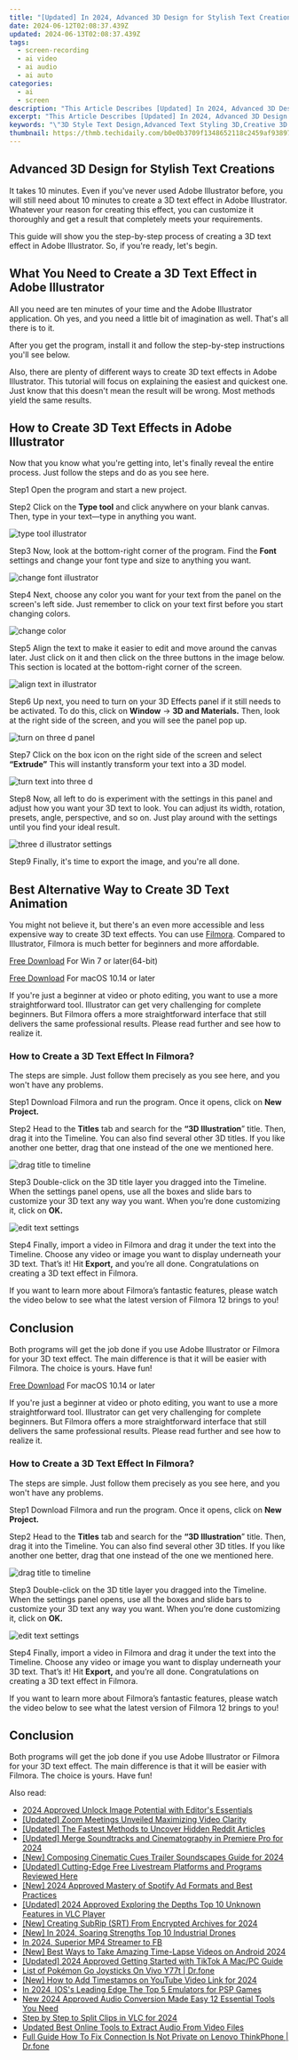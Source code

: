 ```yaml
---
title: "[Updated] In 2024, Advanced 3D Design for Stylish Text Creations"
date: 2024-06-12T02:08:37.439Z
updated: 2024-06-13T02:08:37.439Z
tags: 
  - screen-recording
  - ai video
  - ai audio
  - ai auto
categories: 
  - ai
  - screen
description: "This Article Describes [Updated] In 2024, Advanced 3D Design for Stylish Text Creations"
excerpt: "This Article Describes [Updated] In 2024, Advanced 3D Design for Stylish Text Creations"
keywords: "\"3D Style Text Design,Advanced Text Styling 3D,Creative 3D Text Art,Modern 3D Text Designs,Innovative 3D Text Crafting,High-End Text 3D Creation,Elegant 3D Text Rendering\""
thumbnail: https://thmb.techidaily.com/b0e0b3709f1348652118c2459af9389796059e0f6579c4e1ae20b05da950739b.jpg
---
```


## Advanced 3D Design for Stylish Text Creations

It takes 10 minutes. Even if you've never used Adobe Illustrator before, you will still need about 10 minutes to create a 3D text effect in Adobe Illustrator. Whatever your reason for creating this effect, you can customize it thoroughly and get a result that completely meets your requirements.

This guide will show you the step-by-step process of creating a 3D text effect in Adobe Illustrator. So, if you're ready, let's begin.

## What You Need to Create a 3D Text Effect in Adobe Illustrator

All you need are ten minutes of your time and the Adobe Illustrator application. Oh yes, and you need a little bit of imagination as well. That's all there is to it.

After you get the program, install it and follow the step-by-step instructions you'll see below.

Also, there are plenty of different ways to create 3D text effects in Adobe Illustrator. This tutorial will focus on explaining the easiest and quickest one. Just know that this doesn't mean the result will be wrong. Most methods yield the same results.

## How to Create 3D Text Effects in Adobe Illustrator

Now that you know what you're getting into, let's finally reveal the entire process. Just follow the steps and do as you see here.

Step1 Open the program and start a new project.

Step2 Click on the **Type tool** and click anywhere on your blank canvas. Then, type in your text—type in anything you want.

![type tool illustrator](https://images.wondershare.com/filmora/article-images/adobe-illustrator-type-tool.png)

Step3 Now, look at the bottom-right corner of the program. Find the **Font** settings and change your font type and size to anything you want.

![change font illustrator](https://images.wondershare.com/filmora/article-images/adobe-illustrator-font.png)

Step4 Next, choose any color you want for your text from the panel on the screen's left side. Just remember to click on your text first before you start changing colors.

![change color](https://images.wondershare.com/filmora/article-images/adobe-illustrator-color.png)

Step5 Align the text to make it easier to edit and move around the canvas later. Just click on it and then click on the three buttons in the image below. This section is located at the bottom-right corner of the screen.

![align text in illustrator](https://images.wondershare.com/filmora/article-images/adobe-illustrator-align.png)

Step6 Up next, you need to turn on your 3D Effects panel if it still needs to be activated. To do this, click on **Window** → **3D and Materials.** Then, look at the right side of the screen, and you will see the panel pop up.

![turn on three d panel](https://images.wondershare.com/filmora/article-images/adobe-illustrator-3d-materials-window.png)

Step7 Click on the box icon on the right side of the screen and select **“Extrude”** This will instantly transform your text into a 3D model.

![turn text into three d](https://images.wondershare.com/filmora/article-images/adobe-illustrator-panel.png)

Step8 Now, all left to do is experiment with the settings in this panel and adjust how you want your 3D text to look. You can adjust its width, rotation, presets, angle, perspective, and so on. Just play around with the settings until you find your ideal result.

![three d illustrator settings](https://images.wondershare.com/filmora/article-images/adobe-illustrator-settings.png)

Step9 Finally, it's time to export the image, and you're all done.

## Best Alternative Way to Create 3D Text Animation

You might not believe it, but there's an even more accessible and less expensive way to create 3D text effects. You can use [Filmora](https://tools.techidaily.com/wondershare/filmora/download/). Compared to Illustrator, Filmora is much better for beginners and more affordable.

[Free Download](https://tools.techidaily.com/wondershare/filmora/download/) For Win 7 or later(64-bit)

[Free Download](https://tools.techidaily.com/wondershare/filmora/download/) For macOS 10.14 or later

If you're just a beginner at video or photo editing, you want to use a more straightforward tool. Illustrator can get very challenging for complete beginners. But Filmora offers a more straightforward interface that still delivers the same professional results. Please read further and see how to realize it.

### How to Create a 3D Text Effect In Filmora?

The steps are simple. Just follow them precisely as you see here, and you won't have any problems.

Step1 Download Filmora and run the program. Once it opens, click on **New Project.**

Step2 Head to the **Titles** tab and search for the **“3D Illustration**” title. Then, drag it into the Timeline. You can also find several other 3D titles. If you like another one better, drag that one instead of the one we mentioned here.

![drag title to timeline](https://images.wondershare.com/filmora/guide/get-started-with-filmora-04.png)

Step3 Double-click on the 3D title layer you dragged into the Timeline. When the settings panel opens, use all the boxes and slide bars to customize your 3D text any way you want. When you’re done customizing it, click on **OK.**

![edit text settings](https://images.wondershare.com/filmora/guide/win-motion-tracking-03.png)

Step4 Finally, import a video in Filmora and drag it under the text into the Timeline. Choose any video or image you want to display underneath your 3D text. That’s it! Hit **Export,** and you’re all done. Congratulations on creating a 3D text effect in Filmora.

If you want to learn more about Filmora’s fantastic features, please watch the video below to see what the latest version of Filmora 12 brings to you!

## Conclusion

Both programs will get the job done if you use Adobe Illustrator or Filmora for your 3D text effect. The main difference is that it will be easier with Filmora. The choice is yours. Have fun!

[Free Download](https://tools.techidaily.com/wondershare/filmora/download/) For macOS 10.14 or later

If you're just a beginner at video or photo editing, you want to use a more straightforward tool. Illustrator can get very challenging for complete beginners. But Filmora offers a more straightforward interface that still delivers the same professional results. Please read further and see how to realize it.

### How to Create a 3D Text Effect In Filmora?

The steps are simple. Just follow them precisely as you see here, and you won't have any problems.

Step1 Download Filmora and run the program. Once it opens, click on **New Project.**

Step2 Head to the **Titles** tab and search for the **“3D Illustration**” title. Then, drag it into the Timeline. You can also find several other 3D titles. If you like another one better, drag that one instead of the one we mentioned here.

![drag title to timeline](https://images.wondershare.com/filmora/guide/get-started-with-filmora-04.png)

Step3 Double-click on the 3D title layer you dragged into the Timeline. When the settings panel opens, use all the boxes and slide bars to customize your 3D text any way you want. When you’re done customizing it, click on **OK.**

![edit text settings](https://images.wondershare.com/filmora/guide/win-motion-tracking-03.png)

Step4 Finally, import a video in Filmora and drag it under the text into the Timeline. Choose any video or image you want to display underneath your 3D text. That’s it! Hit **Export,** and you’re all done. Congratulations on creating a 3D text effect in Filmora.

If you want to learn more about Filmora’s fantastic features, please watch the video below to see what the latest version of Filmora 12 brings to you!

## Conclusion

Both programs will get the job done if you use Adobe Illustrator or Filmora for your 3D text effect. The main difference is that it will be easier with Filmora. The choice is yours. Have fun!

<ins class="adsbygoogle"
     style="display:block"
     data-ad-format="autorelaxed"
     data-ad-client="ca-pub-7571918770474297"
     data-ad-slot="1223367746"></ins>

<ins class="adsbygoogle"
     style="display:block"
     data-ad-format="autorelaxed"
     data-ad-client="ca-pub-7571918770474297"
     data-ad-slot="1223367746"></ins>



<ins class="adsbygoogle"
     style="display:block"
     data-ad-client="ca-pub-7571918770474297"
     data-ad-slot="8358498916"
     data-ad-format="auto"
     data-full-width-responsive="true"></ins>


<span class="atpl-alsoreadstyle">Also read:</span>
<div><ul>
<li><a href="https://article-files.techidaily.com/2024-approved-unlock-image-potential-with-editors-essentials/"><u>2024 Approved  Unlock Image Potential with Editor's Essentials</u></a></li>
<li><a href="https://article-files.techidaily.com/updated-zoom-meetings-unveiled-maximizing-video-clarity/"><u>[Updated] Zoom Meetings Unveiled  Maximizing Video Clarity</u></a></li>
<li><a href="https://article-files.techidaily.com/updated-the-fastest-methods-to-uncover-hidden-reddit-articles/"><u>[Updated] The Fastest Methods to Uncover Hidden Reddit Articles</u></a></li>
<li><a href="https://article-files.techidaily.com/updated-merge-soundtracks-and-cinematography-in-premiere-pro-for-2024/"><u>[Updated] Merge Soundtracks and Cinematography in Premiere Pro for 2024</u></a></li>
<li><a href="https://article-files.techidaily.com/new-composing-cinematic-cues-trailer-soundscapes-guide-for-2024/"><u>[New] Composing Cinematic Cues  Trailer Soundscapes Guide for 2024</u></a></li>
<li><a href="https://article-files.techidaily.com/updated-cutting-edge-free-livestream-platforms-and-programs-reviewed-here/"><u>[Updated] Cutting-Edge Free Livestream Platforms and Programs Reviewed Here</u></a></li>
<li><a href="https://article-files.techidaily.com/new-2024-approved-mastery-of-spotify-ad-formats-and-best-practices/"><u>[New] 2024 Approved  Mastery of Spotify Ad Formats and Best Practices</u></a></li>
<li><a href="https://article-files.techidaily.com/updated-2024-approved-exploring-the-depths-top-10-unknown-features-in-vlc-player/"><u>[Updated] 2024 Approved  Exploring the Depths  Top 10 Unknown Features in VLC Player</u></a></li>
<li><a href="https://article-files.techidaily.com/new-creating-subrip-srt-from-encrypted-archives-for-2024/"><u>[New] Creating SubRip (SRT) From Encrypted Archives for 2024</u></a></li>
<li><a href="https://article-files.techidaily.com/new-in-2024-soaring-strengths-top-10-industrial-drones/"><u>[New] In 2024, Soaring Strengths  Top 10 Industrial Drones</u></a></li>
<li><a href="https://facebook-video-recording.techidaily.com/in-2024-superior-mp4-streamer-to-fb/"><u>In 2024, Superior MP4 Streamer to FB</u></a></li>
<li><a href="https://extra-information.techidaily.com/new-best-ways-to-take-amazing-time-lapse-videos-on-android-2024/"><u>[New] Best Ways to Take Amazing Time-Lapse Videos on Android 2024</u></a></li>
<li><a href="https://tiktok-video-recordings.techidaily.com/updated-2024-approved-getting-started-with-tiktok-a-macpc-guide/"><u>[Updated] 2024 Approved  Getting Started with TikTok  A Mac/PC Guide</u></a></li>
<li><a href="https://change-location.techidaily.com/list-of-pokemon-go-joysticks-on-vivo-y77t-drfone-by-drfone-virtual-android/"><u>List of Pokémon Go Joysticks On Vivo Y77t | Dr.fone</u></a></li>
<li><a href="https://eaxpv-info.techidaily.com/new-how-to-add-timestamps-on-youtube-video-link-for-2024/"><u>[New] How to Add Timestamps on YouTube Video Link for 2024</u></a></li>
<li><a href="https://visual-screen-recording.techidaily.com/in-2024-ioss-leading-edge-the-top-5-emulators-for-psp-games/"><u>In 2024, IOS's Leading Edge  The Top 5 Emulators for PSP Games</u></a></li>
<li><a href="https://ai-driven-video-production.techidaily.com/new-2024-approved-audio-conversion-made-easy-12-essential-tools-you-need/"><u>New 2024 Approved Audio Conversion Made Easy 12 Essential Tools You Need</u></a></li>
<li><a href="https://ai-video-editing.techidaily.com/step-by-step-to-split-clips-in-vlc-for-2024/"><u>Step by Step to Split Clips in VLC for 2024</u></a></li>
<li><a href="https://voice-adjusting.techidaily.com/updated-best-online-tools-to-extract-audio-from-video-files/"><u>Updated Best Online Tools to Extract Audio From Video Files</u></a></li>
<li><a href="https://howto.techidaily.com/full-guide-how-to-fix-connection-is-not-private-on-lenovo-thinkphone-drfone-by-drfone-fix-android-problems-fix-android-problems/"><u>Full Guide How To Fix Connection Is Not Private on Lenovo ThinkPhone | Dr.fone</u></a></li>
</ul></div>
